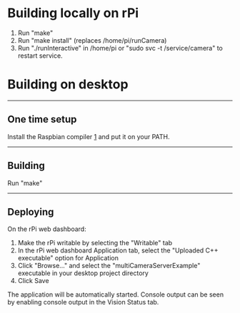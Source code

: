 # Building locally on rPi

1) Run "make"
2) Run "make install" (replaces /home/pi/runCamera)
3) Run "./runInteractive" in /home/pi or "sudo svc -t /service/camera" to
   restart service.


# Building on desktop

--------------
One time setup
--------------

Install the Raspbian compiler [1] and put it on your PATH.

[1]: https://github.com/wpilibsuite/raspbian-toolchain/releases

--------
Building
--------

Run "make"

---------
Deploying
---------

On the rPi web dashboard:

1) Make the rPi writable by selecting the "Writable" tab
2) In the rPi web dashboard Application tab, select the
   "Uploaded C++ executable" option for Application
3) Click "Browse..." and select the "multiCameraServerExample" executable in
   your desktop project directory
4) Click Save

The application will be automatically started.  Console output can be seen by
enabling console output in the Vision Status tab.
